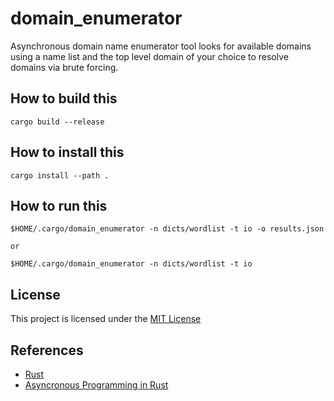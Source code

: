 # domain_enumerator
Asynchronous domain name enumerator tool looks for available domains using a name list and the top level domain of your choice to resolve domains via brute
forcing.

## How to build this
```
cargo build --release
```

## How to install this
```
cargo install --path .
```

## How to run this
```
$HOME/.cargo/domain_enumerator -n dicts/wordlist -t io -o results.json

or

$HOME/.cargo/domain_enumerator -n dicts/wordlist -t io
```

## License
This project is licensed under the [MIT License](https://chat.openai.com/c/LICENSE)

## References
* [Rust](https://www.rust-lang.org/)
* [Asyncronous Programming in Rust](https://rust-lang.github.io/async-book/01_getting_started/01_chapter.html)
